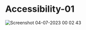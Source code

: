 # Accessibility-01
![Screenshot 04-07-2023 00 02 43](https://user-images.githubusercontent.com/114901081/230544432-a78aa443-f8d4-45d3-88e2-275270524234.png)
